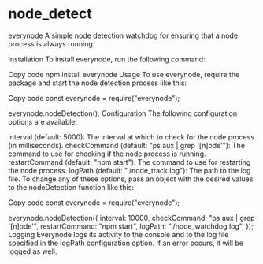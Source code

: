 # node_detect

everynode
A simple node detection watchdog for ensuring that a node process is always running.

Installation
To install everynode, run the following command:

Copy code
npm install everynode
Usage
To use everynode, require the package and start the node detection process like this:

Copy code
const everynode = require("everynode");

everynode.nodeDetection();
Configuration
The following configuration options are available:

interval (default: 5000): The interval at which to check for the node process (in milliseconds).
checkCommand (default: "ps aux | grep '[n]ode'"): The command to use for checking if the node process is running.
restartCommand (default: "npm start"): The command to use for restarting the node process.
logPath (default: "./node_track.log"): The path to the log file.
To change any of these options, pass an object with the desired values to the nodeDetection function like this:

Copy code
const everynode = require("everynode");

everynode.nodeDetection({
  interval: 10000,
  checkCommand: "ps aux | grep '[n]ode'",
  restartCommand: "npm start",
  logPath: "./node_watchdog.log",
});
Logging
Everynode logs its activity to the console and to the log file specified in the logPath configuration option. If an error occurs, it will be logged as well.
